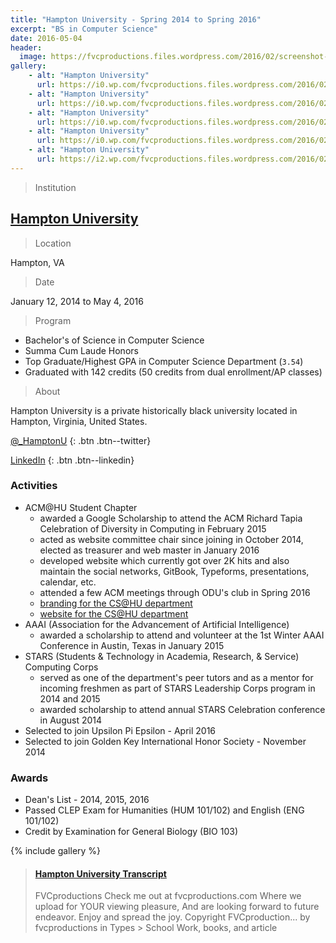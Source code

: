 ```yaml
---
title: "Hampton University - Spring 2014 to Spring 2016"
excerpt: "BS in Computer Science"
date: 2016-05-04
header:
  image: https://fvcproductions.files.wordpress.com/2016/02/screenshot-2016-05-12-15-18-19.png
gallery:
    - alt: "Hampton University"
      url: https://i0.wp.com/fvcproductions.files.wordpress.com/2016/02/screenshot-2016-05-12-15-18-19.png?w=497&h=372&crop&ssl=1&zoom=2
    - alt: "Hampton University"
      url: https://i0.wp.com/fvcproductions.files.wordpress.com/2016/02/img_2159.jpg?w=245&h=184&crop&ssl=1&zoom=2
    - alt: "Hampton University"
      url: https://i0.wp.com/fvcproductions.files.wordpress.com/2016/02/screenshot-2016-05-12-15-18-12.png?w=245&h=184&crop&ssl=1&zoom=2
    - alt: "Hampton University"
      url: https://i0.wp.com/fvcproductions.files.wordpress.com/2016/02/img_2178.jpg?w=370&h=277&crop&ssl=1&zoom=2
    - alt: "Hampton University"
      url: https://i2.wp.com/fvcproductions.files.wordpress.com/2016/02/screenshot-2016-05-12-15-18-02.png?w=372&h=277&crop&ssl=1&zoom=2
---
```


> Institution

## <a title="Hampton University" href="https://hamptonu.edu" target="_blank" rel="noopener">Hampton University</a>

> Location

Hampton, VA

> Date

January 12, 2014 to May 4, 2016

> Program

- Bachelor's of Science in Computer Science
- Summa Cum Laude Honors
- Top Graduate/Highest GPA in Computer Science Department (`3.54`)
- Graduated with 142 credits (50 credits from dual enrollment/AP classes)

> About

Hampton University is a private historically black university located in Hampton, Virginia, United States.

[<i class='fa fa-twitter'></i> @_HamptonU](https://twitter.com/@_HamptonU)
{: .btn .btn--twitter}

[<i class='fa fa-linkedin'></i> LinkedIn](https://www.linkedin.com/edu/hampton-university-19579)
{: .btn .btn--linkedin}

### Activities

- ACM@HU Student Chapter
    + awarded a Google Scholarship to attend the ACM Richard Tapia Celebration of Diversity in Computing in February 2015
    + acted as website committee chair since joining in October 2014, elected as treasurer and web master in January 2016
    + developed website which currently got over 2K hits and also maintain the social networks, GitBook, Typeforms, presentations, calendar, etc.
    + attended a few ACM meetings through ODU's club in Spring 2016
    + [branding for the CS@HU department](https://fvcproductions.com/portfolio/cshu-branding)
    + [website for the CS@HU department](https://huacm.wordpress.com)
- AAAI (Association for the Advancement of Artificial Intelligence)
    + awarded a scholarship to attend and volunteer at the 1st Winter AAAI Conference in Austin, Texas in January 2015
- STARS (Students & Technology in Academia, Research, & Service) Computing Corps
    + served as one of the department's peer tutors and as a mentor for incoming freshmen as part of STARS Leadership Corps program in 2014 and 2015
    + awarded scholarship to attend annual STARS Celebration conference in August 2014
- Selected to join Upsilon Pi Epsilon - April 2016
- Selected to join Golden Key International Honor Society - November 2014

### Awards

- Dean's List - 2014, 2015, 2016
- Passed CLEP Exam for Humanities (HUM 101/102) and English (ENG 101/102)
- Credit by Examination for General Biology (BIO 103)

{% include gallery %}

<blockquote class="embedly-card"><h4><a href="https://www.scribd.com/document/315207507/Hampton-University-Transcript">Hampton University Transcript</a></h4><p>FVCproductions Check me out at fvcproductions.com Where we upload for YOUR viewing pleasure, And are looking forward to future endeavor. Enjoy and spread the joy. Copyright FVCproduction... by fvcproductions in Types > School Work, books, and article</p></blockquote>
